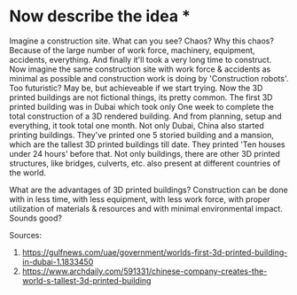 # Now describe the idea *

Imagine a construction site. What can you see?
Chaos? Why this chaos? Because of the large number of work force, machinery, equipment, accidents, everything. And finally it'll took a very long time to construct.
Now imagine the same construction site with work force & accidents as minimal as possible and construction work is doing by 'Construction robots'. Too futuristic? May be, but achieveable if we start trying.
Now the 3D printed buildings are not fictional things, its pretty common. The first 3D printed building was in Dubai which took only One week to complete the total construction of a 3D rendered building. And from planning, setup and everything, it took total one month.
Not only Dubai, China also started printing buildings. They've printed one 5 storied building and a mansion, which are the tallest 3D printed buildings till date. They printed 'Ten houses under 24 hours' before that. Not only buildings, there are other 3D printed structures, like bridges, culverts, etc. also present at different countries of the world.

What are the advantages of 3D printed buildings?
Construction can be done with in less time, with less equipment, with less work force, with proper utilization of materials & resources and with minimal environmental impact. Sounds good?

Sources:
1. https://gulfnews.com/uae/government/worlds-first-3d-printed-building-in-dubai-1.1833450
2. https://www.archdaily.com/591331/chinese-company-creates-the-world-s-tallest-3d-printed-building